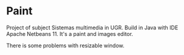# Paint

Project of subject Sistemas multimedia in UGR. Build in Java with IDE Apache Netbeans 11. It's a paint and images editor.

There is some problems with resizable window. 
